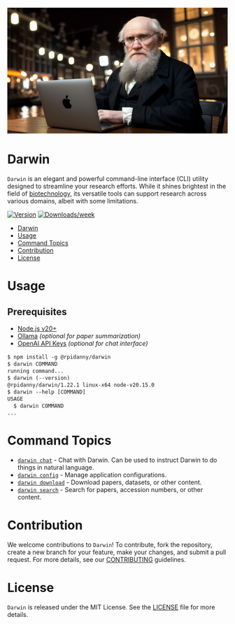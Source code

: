 ![alt text](darwin.png 'Darwin')

# Darwin

`Darwin` is an elegant and powerful command-line interface (CLI) utility designed to streamline your research efforts. While it shines brightest in the field of [biotechnology](https://en.wikipedia.org/wiki/Biotechnology), its versatile tools can support research across various domains, albeit with some limitations.

[![Version](https://img.shields.io/npm/v/@rpidanny/darwin.svg)](https://npmjs.org/package/@rpidanny/darwin)
[![Downloads/week](https://img.shields.io/npm/dw/@rpidanny/darwin.svg)](https://npmjs.org/package/@rpidanny/darwin)

<!-- toc -->
* [Darwin](#darwin)
* [Usage](#usage)
* [Command Topics](#command-topics)
* [Contribution](#contribution)
* [License](#license)
<!-- tocstop -->

# Usage

## Prerequisites

- [Node.js v20+](https://nodejs.org/en/download/prebuilt-installer)
- [Ollama](https://ollama.com/) _(optional for paper summarization)_
- [OpenAI API Keys](https://platform.openai.com/settings/profile?tab=api-keys) _(optional for chat interface)_

<!-- usage -->
```sh-session
$ npm install -g @rpidanny/darwin
$ darwin COMMAND
running command...
$ darwin (--version)
@rpidanny/darwin/1.22.1 linux-x64 node-v20.15.0
$ darwin --help [COMMAND]
USAGE
  $ darwin COMMAND
...
```
<!-- usagestop -->

<!-- commands -->
# Command Topics

* [`darwin chat`](docs/chat.md) - Chat with Darwin. Can be used to instruct Darwin to do things in natural language.
* [`darwin config`](docs/config.md) - Manage application configurations.
* [`darwin download`](docs/download.md) - Download papers, datasets, or other content.
* [`darwin search`](docs/search.md) - Search for papers, accession numbers, or other content.

<!-- commandsstop -->

# Contribution

We welcome contributions to `Darwin`! To contribute, fork the repository, create a new branch for your feature, make your changes, and submit a pull request. For more details, see our [CONTRIBUTING](CONTRIBUTING.md) guidelines.

# License

`Darwin` is released under the MIT License. See the [LICENSE](LICENSE) file for more details.

